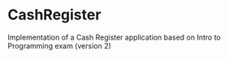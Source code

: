 # CashRegister
Implementation of a Cash Register application based on Intro to Programming exam (version 2)
